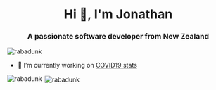 <h1 align="center">Hi 👋, I'm Jonathan</h1>
<h3 align="center">A passionate software developer from New Zealand</h3>

<p align="left"> <img src="https://komarev.com/ghpvc/?username=rabadunk" alt="rabadunk" /> </p>

- 🔭 I’m currently working on [COVID19 stats](https://rabadunk.github.io/COVID19/)

<p><img align="left" src="https://github-readme-stats.vercel.app/api/top-langs/?username=rabadunk&layout=compact&hide=html" alt="rabadunk" /></p>

<p>&nbsp;<img align="center" src="https://github-readme-stats.vercel.app/api?username=rabadunk&show_icons=true" alt="rabadunk" /></p>

